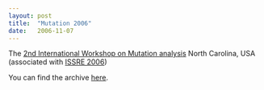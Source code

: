 ```yaml
---
layout: post
title:  "Mutation 2006"
date:   2006-11-07
---
```


The [2nd International Workshop on Mutation analysis](https://www.irisa.fr/manifestations/2006/Mutation2006/)
North Carolina, USA (associated with [ISSRE 2006](http://www.csc2.ncsu.edu/conferences/issre/))

You can find the archive [here](/2006/).


